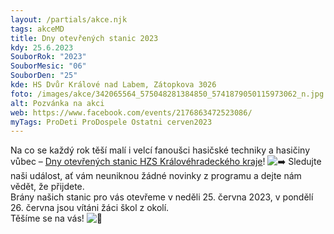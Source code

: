 ```yaml
---
layout: /partials/akce.njk
tags: akceMD
title: Dny otevřených stanic 2023
kdy: 25.6.2023
SouborRok: "2023"
SouborMesic: "06"
SouborDen: "25"
kde: HS Dvůr Králové nad Labem, Zátopkova 3026
foto: /images/akce/342065564_575048281384850_5741879050115973062_n.jpg
alt: Pozvánka na akci
web: https://www.facebook.com/events/2176863472523086/
myTags: ProDeti ProDospele Ostatni cerven2023
---
```

<!--StartFragment-->

Na co se každý rok těší malí i velcí fanoušci hasičské techniky a hasičiny vůbec – [Dny otevřených stanic HZS Královéhradeckého kraje](https://www.facebook.com/events/2176863472523086/?__cft__[0]=AZVgfOCnRT1q5sBRoSLhx52dHQoFzyvxSAUAhsFxKWxQZ4dg8dbj3iTFZ9h7zzIm7UJbTt4ArVWR7qVso3aWfm6NgfW6DzmshbZzGKTiao4xVSQw_SGN5uTbMSEJU3gt4ingA1JfgI7L2Mi0LzTYD_MTWlYgfcGqa22kVV7-nHsN3FMd9HNBh9DCefkNO6b2NFrrGicALWScEysQReDKM2jq&__tn__=-UK*F)! ![➡️](https://static.xx.fbcdn.net/images/emoji.php/v9/t9e/1/16/27a1.png) Sledujte naši událost, ať vám neuniknou žádné novinky z programu a dejte nám vědět, že přijdete.\
Brány našich stanic pro vás otevřeme v neděli 25. června 2023, v pondělí 26. června jsou vítáni žáci škol z okolí.\
Těšíme se na vás! ![🚒](https://static.xx.fbcdn.net/images/emoji.php/v9/t67/1/16/1f692.png)

<!--EndFragment-->